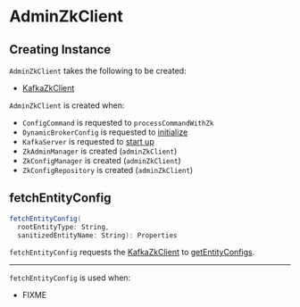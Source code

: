 # AdminZkClient

## Creating Instance

`AdminZkClient` takes the following to be created:

* <span id="zkClient"> [KafkaZkClient](KafkaZkClient.md)

`AdminZkClient` is created when:

* `ConfigCommand` is requested to `processCommandWithZk`
* `DynamicBrokerConfig` is requested to [initialize](../dynamic-broker-configuration/DynamicBrokerConfig.md#initialize)
* `KafkaServer` is requested to [start up](../broker/KafkaServer.md#startup)
* `ZkAdminManager` is created (`adminZkClient`)
* `ZkConfigManager` is created (`adminZkClient`)
* `ZkConfigRepository` is created (`adminZkClient`)

## <span id="fetchEntityConfig"> fetchEntityConfig

```scala
fetchEntityConfig(
  rootEntityType: String,
  sanitizedEntityName: String): Properties
```

`fetchEntityConfig` requests the [KafkaZkClient](#zkClient) to [getEntityConfigs](KafkaZkClient.md#getEntityConfigs).

---

`fetchEntityConfig` is used when:

* FIXME
